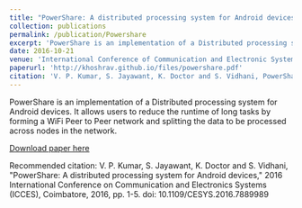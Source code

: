 ```yaml
---
title: "PowerShare: A distributed processing system for Android devices"
collection: publications
permalink: /publication/Powershare
excerpt: 'PowerShare is an implementation of a Distributed processing system for Android devices. It allows users to reduce the runtime of long tasks by forming a WiFi Peer to Peer network and splitting the data to be processed across nodes in the network.'
date: 2016-10-21
venue: 'International Conference of Communication and Electronic Systems'
paperurl: 'http://khoshrav.github.io/files/powershare.pdf'
citation: 'V. P. Kumar, S. Jayawant, K. Doctor and S. Vidhani, PowerShare: A distributed processing system for Android devices, 2016 International Conference on Communication and Electronics Systems (ICCES), Coimbatore, 2016, pp. 1-5. doi: 10.1109/CESYS.2016.7889989s'
---
```


PowerShare is an implementation of a Distributed processing system for Android devices. It allows users to reduce the runtime of long tasks by forming a WiFi Peer to Peer network and splitting the data to be processed across nodes in the network.

[Download paper here](http://khoshrav.github.io/files/powershare.pdf)

Recommended citation: V. P. Kumar, S. Jayawant, K. Doctor and S. Vidhani, "PowerShare: A distributed processing system for Android devices," 2016 International Conference on Communication and Electronics Systems (ICCES), Coimbatore, 2016, pp. 1-5. doi: 10.1109/CESYS.2016.7889989
